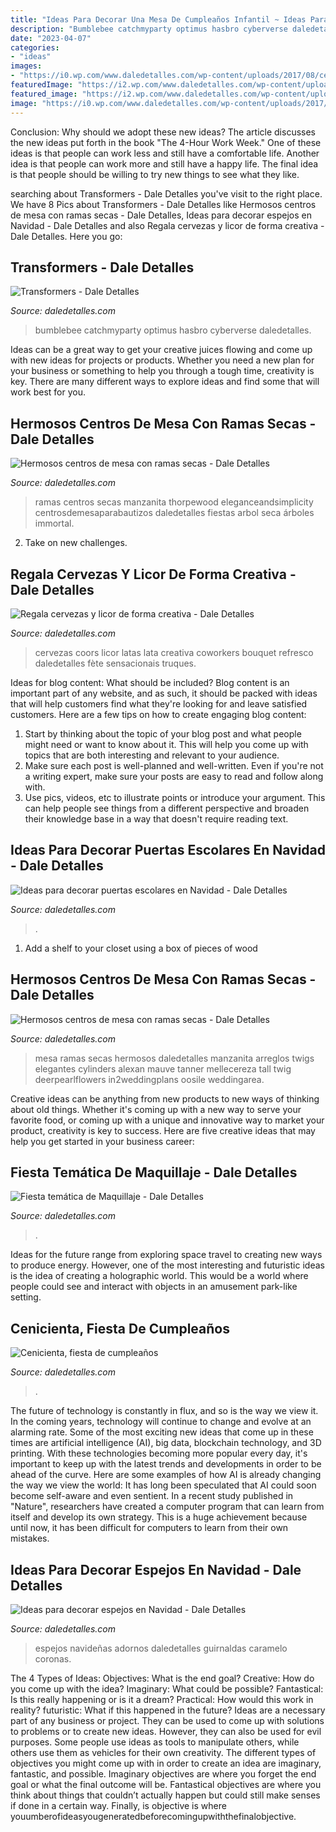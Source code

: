 ```yaml
---
title: "Ideas Para Decorar Una Mesa De Cumpleaños Infantil ~ Ideas Para Decorar Puertas Escolares En Navidad"
description: "Bumblebee catchmyparty optimus hasbro cyberverse daledetalles"
date: "2023-04-07"
categories:
- "ideas"
images:
- "https://i0.wp.com/www.daledetalles.com/wp-content/uploads/2017/08/centro-de-mesa-con-ramas-secas20.jpg?resize=600%2C902"
featuredImage: "https://i2.wp.com/www.daledetalles.com/wp-content/uploads/2017/08/centro-de-mesa-con-ramas-secas8.jpg"
featured_image: "https://i2.wp.com/www.daledetalles.com/wp-content/uploads/2016/02/transformers15.jpg?resize=664%2C1000"
image: "https://i0.wp.com/www.daledetalles.com/wp-content/uploads/2017/08/centro-de-mesa-con-ramas-secas20.jpg?resize=600%2C902"
---
```



Conclusion: Why should we adopt these new ideas?
The article discusses the new ideas put forth in the book "The 4-Hour Work Week." One of these ideas is that people can work less and still have a comfortable life. Another idea is that people can work more and still have a happy life. The final idea is that people should be willing to try new things to see what they like.

	

		
searching about Transformers - Dale Detalles you've visit to the right place. We have 8 Pics about Transformers - Dale Detalles like Hermosos centros de mesa con ramas secas - Dale Detalles, Ideas para decorar espejos en Navidad - Dale Detalles and also Regala cervezas y licor de forma creativa - Dale Detalles. Here you go:
		
    
## Transformers - Dale Detalles

<img loading=lazy src="https://i2.wp.com/www.daledetalles.com/wp-content/uploads/2016/02/transformers15.jpg?resize=664%2C1000" onerror="this.onerror=null;this.src='https://tse4.mm.bing.net/th?id=OIP.43UnoiBpZ9I9csYwGFnDTgHaLJ&amp;pid=15.1';" alt="Transformers - Dale Detalles">

_Source: daledetalles.com_

>bumblebee catchmyparty optimus hasbro cyberverse daledetalles. 

	

Ideas can be a great way to get your creative juices flowing and come up with new ideas for projects or products. Whether you need a new plan for your business or something to help you through a tough time, creativity is key. There are many different ways to explore ideas and find some that will work best for you.

    
## Hermosos Centros De Mesa Con Ramas Secas - Dale Detalles

<img loading=lazy src="https://i2.wp.com/www.daledetalles.com/wp-content/uploads/2017/08/centro-de-mesa-con-ramas-secas8.jpg" onerror="this.onerror=null;this.src='https://tse1.mm.bing.net/th?id=OIP.ZIk9MU8wGkzL0nvl_MD4jwAAAA&amp;pid=15.1';" alt="Hermosos centros de mesa con ramas secas - Dale Detalles">

_Source: daledetalles.com_

>ramas centros secas manzanita thorpewood eleganceandsimplicity centrosdemesaparabautizos daledetalles fiestas arbol seca árboles immortal. 

	

2. Take on new challenges.

    
## Regala Cervezas Y Licor De Forma Creativa - Dale Detalles

<img loading=lazy src="https://i0.wp.com/www.daledetalles.com/wp-content/uploads/2017/05/regala-cervezas-y-licor-de-forma-creativa2.jpg?resize=564%2C751" onerror="this.onerror=null;this.src='https://tse2.mm.bing.net/th?id=OIP.20i4NJz9Q5sIojUM4Ufj5AHaJ3&amp;pid=15.1';" alt="Regala cervezas y licor de forma creativa - Dale Detalles">

_Source: daledetalles.com_

>cervezas coors licor latas lata creativa coworkers bouquet refresco daledetalles fète sensacionais truques. 

	

Ideas for blog content: What should be included?
Blog content is an important part of any website, and as such, it should be packed with ideas that will help customers find what they're looking for and leave satisfied customers. Here are a few tips on how to create engaging blog content:
1. Start by thinking about the topic of your blog post and what people might need or want to know about it. This will help you come up with topics that are both interesting and relevant to your audience. 
2. Make sure each post is well-planned and well-written. Even if you're not a writing expert, make sure your posts are easy to read and follow along with. 
3. Use pics, videos, etc to illustrate points or introduce your argument. This can help people see things from a different perspective and broaden their knowledge base in a way that doesn't require reading text. 

    
## Ideas Para Decorar Puertas Escolares En Navidad - Dale Detalles

<img loading=lazy src="https://i2.wp.com/www.daledetalles.com/wp-content/uploads/2017/10/Idea-para-decorar-puertas-escolares-en-Navidad2.jpg?resize=550%2C807" onerror="this.onerror=null;this.src='https://tse3.mm.bing.net/th?id=OIP.H5NqQZuh9PdbNTkctRNqVQHaK3&amp;pid=15.1';" alt="Ideas para decorar puertas escolares en Navidad - Dale Detalles">

_Source: daledetalles.com_

>. 

	

1. Add a shelf to your closet using a box of pieces of wood 

    
## Hermosos Centros De Mesa Con Ramas Secas - Dale Detalles

<img loading=lazy src="https://i0.wp.com/www.daledetalles.com/wp-content/uploads/2017/08/centro-de-mesa-con-ramas-secas20.jpg?resize=600%2C902" onerror="this.onerror=null;this.src='https://tse3.mm.bing.net/th?id=OIP.cjqYJykHE0l95_lYmMtBXQHaLI&amp;pid=15.1';" alt="Hermosos centros de mesa con ramas secas - Dale Detalles">

_Source: daledetalles.com_

>mesa ramas secas hermosos daledetalles manzanita arreglos twigs elegantes cylinders alexan mauve tanner mellecereza tall twig deerpearlflowers in2weddingplans oosile weddingarea. 

	

Creative ideas can be anything from new products to new ways of thinking about old things. Whether it's coming up with a new way to serve your favorite food, or coming up with a unique and innovative way to market your product, creativity is key to success. Here are five creative ideas that may help you get started in your business career: 

    
## Fiesta Temática De Maquillaje - Dale Detalles

<img loading=lazy src="https://i1.wp.com/www.daledetalles.com/wp-content/uploads/2016/06/fiesta-de-maquillaje9.jpg" onerror="this.onerror=null;this.src='https://tse4.mm.bing.net/th?id=OIP.ETFqwLuySqdr-UM-6FLG-wHaJ4&amp;pid=15.1';" alt="Fiesta temática de Maquillaje - Dale Detalles">

_Source: daledetalles.com_

>. 

	

Ideas for the future range from exploring space travel to creating new ways to produce energy. However, one of the most interesting and futuristic ideas is the idea of creating a holographic world. This would be a world where people could see and interact with objects in an amusement park-like setting.

    
## Cenicienta, Fiesta De Cumpleaños

<img loading=lazy src="http://i1.wp.com/www.daledetalles.com/wp-content/uploads/2016/06/fiesta-cenicienta2.jpeg" onerror="this.onerror=null;this.src='https://tse1.mm.bing.net/th?id=OIP.IYkK6sde2kp9LwpYOcR1wQHaJ4&amp;pid=15.1';" alt="Cenicienta, fiesta de cumpleaños">

_Source: daledetalles.com_

>. 

	

The future of technology is constantly in flux, and so is the way we view it.
In the coming years, technology will continue to change and evolve at an alarming rate. Some of the most exciting new ideas that come up in these times are artificial intelligence (AI), big data, blockchain technology, and 3D printing. With these technologies becoming more popular every day, it's important to keep up with the latest trends and developments in order to be ahead of the curve. Here are some examples of how AI is already changing the way we view the world: 
It has long been speculated that AI could soon become self-aware and even sentient. In a recent study published in "Nature", researchers have created a computer program that can learn from itself and develop its own strategy. This is a huge achievement because until now, it has been difficult for computers to learn from their own mistakes.

    
## Ideas Para Decorar Espejos En Navidad - Dale Detalles

<img loading=lazy src="https://i2.wp.com/www.daledetalles.com/wp-content/uploads/2017/11/decorar-espejos-en-navidad1.jpg?resize=550%2C736" onerror="this.onerror=null;this.src='https://tse3.mm.bing.net/th?id=OIP.dbSJ2r4i2_lYo_ufqBrTbQHaJ6&amp;pid=15.1';" alt="Ideas para decorar espejos en Navidad - Dale Detalles">

_Source: daledetalles.com_

>espejos navideñas adornos daledetalles guirnaldas caramelo coronas. 

	

The 4 Types of Ideas: Objectives: What is the end goal? Creative: How do you come up with the idea? Imaginary: What could be possible? Fantastical: Is this really happening or is it a dream? Practical: How would this work in reality? futuristic: What if this happened in the future?
Ideas are a necessary part of any business or project. They can be used to come up with solutions to problems or to create new ideas. However, they can also be used for evil purposes. Some people use ideas as tools to manipulate others, while others use them as vehicles for their own creativity. 
The different types of objectives you might come up with in order to create an idea are imaginary, fantastic, and possible. Imaginary objectives are where you forget the end goal or what the final outcome will be. Fantastical objectives are where you think about things that couldn’t actually happen but could still make senses if done in a certain way. Finally, is objective is where youumberofideasyougeneratedbeforecomingupwiththefinalobjective.

